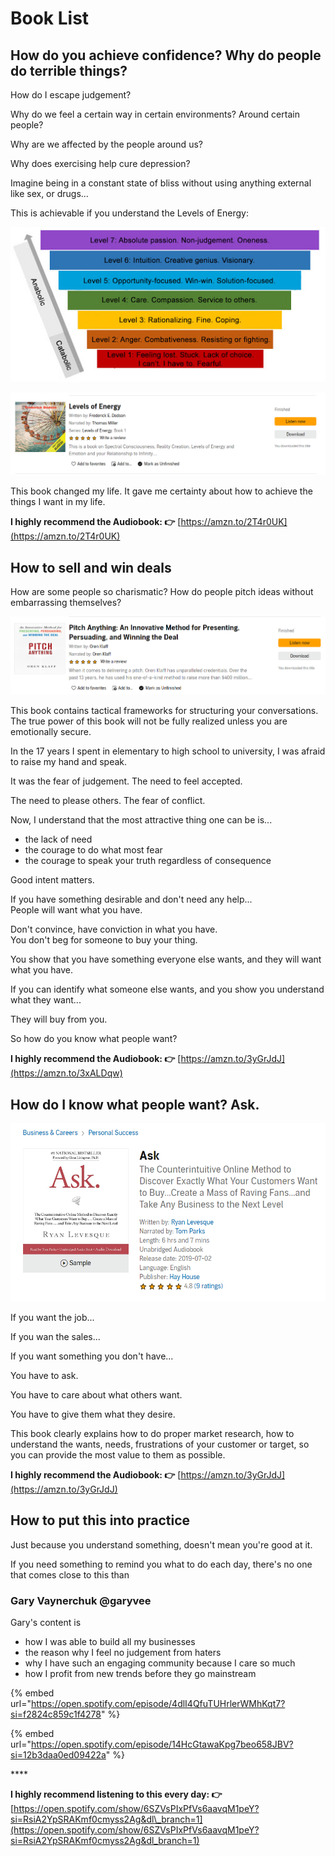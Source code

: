 # Book List

## How do you achieve confidence? Why do people do terrible things?

How do I escape judgement?  

Why do we feel a certain way in certain environments? Around certain people?

Why are we affected by the people around us? 

Why does exercising help cure depression? 

Imagine being in a constant state of bliss without using anything external like sex, or drugs...

This is achievable if you understand the Levels of Energy:

![](../../.gitbook/assets/image%20%28116%29.png)

![](../../.gitbook/assets/image%20%28114%29.png)

This book changed my life. It gave me certainty about how to achieve the things I want in my life. 

**I highly recommend the Audiobook: 👉** [https://amzn.to/2T4r0UK](https://amzn.to/2T4r0UK) 



## How to sell and win deals 

How are some people so charismatic? How do people pitch ideas without embarrassing themselves?

![](../../.gitbook/assets/image%20%28117%29.png)

This book contains tactical frameworks for structuring your conversations.  
The true power of this book will not be fully realized unless you are emotionally secure. 

In the 17 years I spent in elementary to high school to university, I was afraid to raise my hand and speak. 

It was the fear of judgement. The need to feel accepted. 

The need to please others. The fear of conflict.

Now, I understand that the most attractive thing one can be is...

* the lack of need
* the courage to do what most fear
* the courage to speak your truth regardless of consequence

Good intent matters. 

If you have something desirable and don't need any help...  
People will want what you have.

Don't convince, have conviction in what you have.  
You don't beg for someone to buy your thing.   
  
You show that you have something everyone else wants, and they will want what you have.

If you can identify what someone else wants, and you show you understand what they want...  
  
They will buy from you.    

So how do you know what people want? 

**I highly recommend the Audiobook: 👉** [https://amzn.to/3yGrJdJ](https://amzn.to/3xALDqw)

## How do I know what people want? Ask.

![](../../.gitbook/assets/image%20%28115%29.png)

If you want the job...

If you wan the sales...

If you want something you don't have...

You have to ask.

You have to care about what others want.

You have to give them what they desire.

This book clearly explains how to do proper market research, how to understand the wants, needs, frustrations of your customer or target, so you can provide the most value to them as possible.

**I highly recommend the Audiobook: 👉** [https://amzn.to/3yGrJdJ](https://amzn.to/3yGrJdJ)



## How to put this into practice

Just because you understand something, doesn't mean you're good at it.

If you need something to remind you what to do each day, there's no one that comes close to this than

### **Gary Vaynerchuk @garyvee** 

Gary's content is 

* how I was able to build all my businesses
* the reason why I feel no judgement from haters
* why I have such an engaging community because I care so much 
* how I profit from new trends before they go mainstream  

{% embed url="https://open.spotify.com/episode/4dlI4QfuTUHrlerWMhKqt7?si=f2824c859c1f4278" %}

{% embed url="https://open.spotify.com/episode/14HcGtawaKpg7beo658JBV?si=12b3daa0ed09422a" %}

\*\*\*\*

**I highly recommend listening to this every day: 👉** [https://open.spotify.com/show/6SZVsPIxPfVs6aavqM1peY?si=RsiA2YpSRAKmf0cmyss2Ag&dl\_branch=1](https://open.spotify.com/show/6SZVsPIxPfVs6aavqM1peY?si=RsiA2YpSRAKmf0cmyss2Ag&dl_branch=1)



